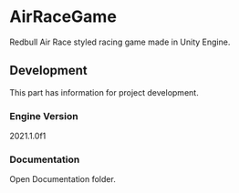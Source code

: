 # AirRaceGame
Redbull Air Race styled racing game made in Unity Engine.

## Development

This part has information for project development.

### Engine Version
2021.1.0f1

### Documentation

Open Documentation folder.